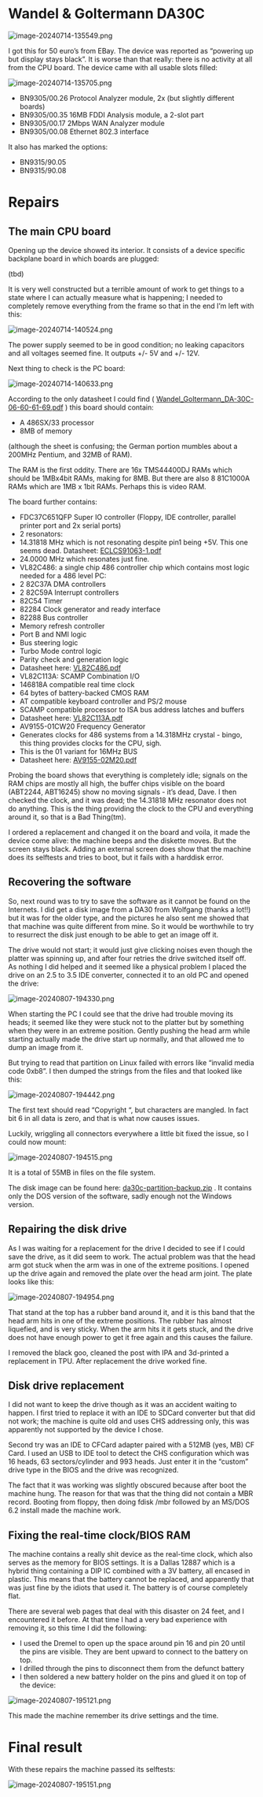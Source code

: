 # Wandel & Goltermann DA30C

![image-20240714-135549.png](./attachments/image-20240714-135549.png)

I got this for 50 euro’s from EBay. The device was reported as “powering up but display stays black”. It is worse than that really: there is no activity at all from the CPU board. The device came with all usable slots filled:

![image-20240714-135705.png](./attachments/image-20240714-135705.png)

- BN9305/00.26 Protocol Analyzer module, 2x (but slightly different boards)
- BN9305/00.35 16MB FDDI Analysis module, a 2-slot part
- BN9305/00.17 2Mbps WAN Analyzer module
- BN9305/00.08 Ethernet 802.3 interface

It also has marked the options:

- BN9315/90.05
- BN9315/90.08

# Repairs

## The main CPU board

Opening up the device showed its interior. It consists of a device specific backplane board in which boards are plugged:

(tbd)

It is very well constructed but a terrible amount of work to get things to a state where I can actually measure what is happening; I needed to completely remove everything from the frame so that in the end I’m left with this:

![image-20240714-140524.png](./attachments/image-20240714-140524.png)

The power supply seemed to be in good condition; no leaking capacitors and all voltages seemed fine. It outputs +/- 5V and +/- 12V.

Next thing to check is the PC board:

![image-20240714-140633.png](./attachments/image-20240714-140633.png)

According to the only datasheet I could find ( [Wandel_Goltermann_DA-30C-06-60-61-69.pdf](./attachments/Wandel_Goltermann_DA-30C-06-60-61-69.pdf)
 ) this board should contain:

- A 486SX/33 processor
- 8MB of memory

(although the sheet is confusing; the German portion mumbles about a 200MHz Pentium, and 32MB of RAM).

The RAM is the first oddity. There are 16x TMS44400DJ RAMs which should be 1MBx4bit RAMs, making for 8MB. But there are also 8 81C1000A RAMs which are 1MB x 1bit RAMs. Perhaps this is video RAM.

The board further contains:

- FDC37C651QFP Super IO controller (Floppy, IDE controller, parallel printer port and 2x serial ports)
- 2 resonators:
-   14.31818 MHz which is not resonating despite pin1 being +5V. This one seems dead. Datasheet: [ECLCS91063-1.pdf](./attachments/ECLCS91063-1.pdf)
-   24.0000 MHz which resonates just fine.
- VL82C486: a single chip 486 controller chip which contains most logic needed for a 486 level PC:
-   2 82C37A DMA controllers
-   2 82C59A Interrupt controllers
-   82C54 Timer
-   82284 Clock generator and ready interface
-   82288 Bus controller
-   Memory refresh controller
-   Port B and NMI logic
-   Bus steering logic
-   Turbo Mode control logic
-   Parity check and generation logic
-   Datasheet here: [VL82C486.pdf](./attachments/VL82C486.pdf)
- VL82C113A: SCAMP Combination I/O
-   146818A compatible real time clock
-   64 bytes of battery-backed CMOS RAM
-   AT compatible keyboard controller and PS/2 mouse
-   SCAMP compatible processor to ISA bus address latches and buffers
-   Datasheet here: [VL82C113A.pdf](./attachments/VL82C113A.pdf)
- AV9155-01CW20 Frequency Generator
-   Generates clocks for 486 systems from a 14.318MHz crystal - bingo, this thing provides clocks for the CPU, sigh.
-   This is the 01 variant for 16MHz BUS
-   Datasheet here: [AV9155-02M20.pdf](./attachments/AV9155-02M20.pdf)

Probing the board shows that everything is completely idle; signals on the RAM chips are mostly all high, the buffer chips visible on the board (ABT2244, ABT16245) show no moving signals - it’s dead, Dave. I then checked the clock, and it was dead; the 14.31818 MHz resonator does not do anything. This is the thing providing the clock to the CPU and everything around it, so that is a Bad Thing(tm).

I ordered a replacement and changed it on the board and voila, it made the device come alive: the machine beeps and the diskette moves. But the screen stays black. Adding an external screen does show that the machine does its selftests and tries to boot, but it fails with a harddisk error.

## Recovering the software

So, next round was to try to save the software as it cannot be found on the Internets. I did get a disk image from a DA30 from Wolfgang (thanks a lot!!) but it was for the older type, and the pictures he also sent me showed that that machine was quite different from mine. So it would be worthwhile to try to resurrect the disk just enough to be able to get an image off it.

The drive would not start; it would just give clicking noises even though the platter was spinning up, and after four retries the drive switched itself off. As nothing I did helped and it seemed like a physical problem I placed the drive on an 2.5 to 3.5 IDE converter, connected it to an old PC and opened the drive:

![image-20240807-194330.png](./attachments/image-20240807-194330.png)

When starting the PC I could see that the drive had trouble moving its heads; it seemed like they were stuck not to the platter but by something when they were in an extreme position. Gently pushing the head arm while starting actually made the drive start up normally, and that allowed me to dump an image from it.

But trying to read that partition on Linux failed with errors like “invalid media code 0xb8”. I then dumped the strings from the files and that looked like this:

![image-20240807-194442.png](./attachments/image-20240807-194442.png)

The first text should read “Copyright “, but characters are mangled. In fact bit 6 in all data is zero, and that is what now causes issues.

Luckily, wriggling all connectors everywhere a little bit fixed the issue, so I could now mount:

![image-20240807-194515.png](./attachments/image-20240807-194515.png)

It is a total of 55MB in files on the file system.

The disk image can be found here: [da30c-partition-backup.zip](./attachments/da30c-partition-backup.zip)
 . It contains only the DOS version of the software, sadly enough not the Windows version.

## Repairing the disk drive

As I was waiting for a replacement for the drive I decided to see if I could save the drive, as it did seem to work. The actual problem was that the head arm got stuck when the arm was in one of the extreme positions. I opened up the drive again and removed the plate over the head arm joint. The plate looks like this:

![image-20240807-194954.png](./attachments/image-20240807-194954.png)

That stand at the top has a rubber band around it, and it is this band that the head arm hits in one of the extreme positions. The rubber has almost liquefied, and is very sticky. When the arm hits it it gets stuck, and the drive does not have enough power to get it free again and this causes the failure.

I removed the black goo, cleaned the post with IPA and 3d-printed a replacement in TPU. After replacement the drive worked fine.

## Disk drive replacement

I did not want to keep the drive though as it was an accident waiting to happen. I first tried to replace it with an IDE to SDCard converter but that did not work; the machine is quite old and uses CHS addressing only, this was apparently not supported by the device I chose.

Second try was an IDE to CFCard adapter paired with a 512MB (yes, MB) CF Card. I used an USB to IDE tool to detect the CHS configuration which was 16 heads, 63 sectors/cylinder and 993 heads. Just enter it in the “custom” drive type in the BIOS and the drive was recognized.

The fact that it was working was slightly obscured because after boot the machine hung. The reason for that was that the thing did not contain a MBR record. Booting from floppy, then doing fdisk /mbr followed by an MS/DOS 6.2 install made the machine work.

## Fixing the real-time clock/BIOS RAM

The machine contains a really shit device as the real-time clock, which also serves as the memory for BIOS settings. It is a Dallas 12887 which is a hybrid thing containing a DIP IC combined with a 3V battery, all encased in plastic. This means that the battery cannot be replaced, and apparently that was just fine by the idiots that used it. The battery is of course completely flat.

There are several web pages that deal with this disaster on 24 feet, and I encountered it before. At that time I had a very bad experience with removing it, so this time I did the following:

- I used the Dremel to open up the space around pin 16 and pin 20 until the pins are visible. They are bent upward to connect to the battery on top.
- I drilled through the pins to disconnect them from the defunct battery
- I then soldered a new battery holder on the pins and glued it on top of the device:

![image-20240807-195121.png](./attachments/image-20240807-195121.png)

This made the machine remember its drive settings and the time.

# Final result

With these repairs the machine passed its selftests:

![image-20240807-195151.png](./attachments/image-20240807-195151.png)